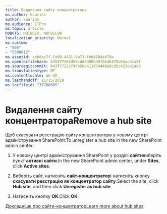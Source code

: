 ```yaml
---
title: Видалення сайту концентратора
ms.author: kaarins
author: kaarins
ms.audience: ITPro
ms.topic: article
ROBOTS: NOINDEX, NOFOLLOW
localization_priority: Normal
ms.custom:
- "866"
- "5300012"
ms.assetid: cebdac7f-fa90-4431-9a71-feb4104e479a
ms.openlocfilehash: b35977262d94cdd9980bb0fb64b478a64acb1a5f
ms.sourcegitcommit: b43f77221f47b50c41197a448a9c26c423ce1ad5
ms.translationtype: MT
ms.contentlocale: uk-UA
ms.lasthandoff: 11/15/2019
ms.locfileid: "37768605"
---
```

# <a name="remove-a-hub-site"></a><span data-ttu-id="44cf0-102">Видалення сайту концентратора</span><span class="sxs-lookup"><span data-stu-id="44cf0-102">Remove a hub site</span></span>

<span data-ttu-id="44cf0-103">Щоб скасувати реєстрацію сайту концентратора у новому центрі адміністрування SharePoint:</span><span class="sxs-lookup"><span data-stu-id="44cf0-103">To unregister a hub site in the new SharePoint admin center:</span></span>
  
1. <span data-ttu-id="44cf0-104">У новому центрі адміністрування SharePoint у розділі **сайти**виберіть пункт **активні сайти**.</span><span class="sxs-lookup"><span data-stu-id="44cf0-104">In the new SharePoint admin center, under **Sites**, click **Active sites**.</span></span>

2. <span data-ttu-id="44cf0-105">Виберіть сайт, натисніть **сайт-концентратор**і натисніть кнопку **скасувати реєстрацію як концентратор сайту**.</span><span class="sxs-lookup"><span data-stu-id="44cf0-105">Select the site, click **Hub site**, and then click **Unregister as hub site**.</span></span>

3. <span data-ttu-id="44cf0-106">Натисніть кнопку **OK**.</span><span class="sxs-lookup"><span data-stu-id="44cf0-106">Click **OK**.</span></span>

[<span data-ttu-id="44cf0-107">Докладніше про сайти-концентратор</span><span class="sxs-lookup"><span data-stu-id="44cf0-107">Learn more about hub sites</span></span>](https://support.office.com/article/what-is-a-sharepoint-hub-site-fe26ae84-14b7-45b6-a6d1-948b3966427f)
  